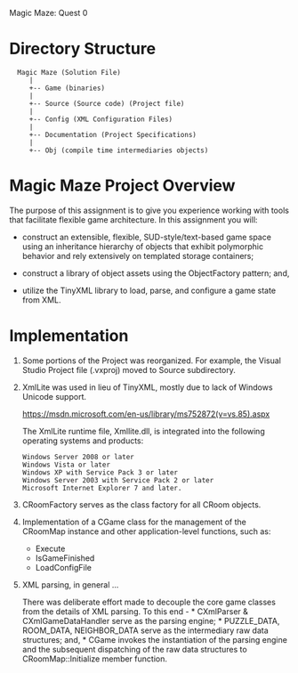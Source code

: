Magic Maze: Quest 0

Directory Structure
====================
```<language>
  Magic Maze (Solution File)  
     |  
     +-- Game (binaries)  
     |  
     +-- Source (Source code) (Project file)  
     |  
     +-- Config (XML Configuration Files)  
     |  
     +-- Documentation (Project Specifications)  
     |  
     +-- Obj (compile time intermediaries objects)  
```


Magic Maze Project Overview
====================
 
The purpose of this assignment is to give you experience working with tools that 
facilitate flexible game architecture. In this assignment you will:
 
 *    construct an extensible, flexible, SUD-style/text-based game space using an
      inheritance hierarchy of objects that exhibit polymorphic behavior and rely
      extensively on templated storage containers;

 *    construct a library of object assets using the ObjectFactory pattern; and,
 
 *    utilize the TinyXML library to load, parse, and configure a game state from XML.


Implementation
===============================================
1.  Some portions of the Project was reorganized.
    For example, the Visual Studio Project file (.vxproj) moved to Source subdirectory.

2.  XmlLite was used in lieu of TinyXML, mostly due to lack of Windows Unicode support.

    https://msdn.microsoft.com/en-us/library/ms752872(v=vs.85).aspx

    The XmlLite runtime file, Xmllite.dll, is integrated into the following operating systems and products:

        Windows Server 2008 or later
        Windows Vista or later
        Windows XP with Service Pack 3 or later
        Windows Server 2003 with Service Pack 2 or later
        Microsoft Internet Explorer 7 and later.

2.  CRoomFactory serves as the class factory for all CRoom objects.

3.  Implementation of a CGame class for the management of the CRoomMap instance and other application-level
    functions, such as:
    * Execute
    * IsGameFinished
    * LoadConfigFile

4.  XML parsing, in general ...

    There was deliberate effort made to decouple the core game classes from the details of XML parsing.
    To this end -
        * CXmlParser & CXmlGameDataHandler serve as the parsing engine;
        * PUZZLE_DATA, ROOM_DATA, NEIGHBOR_DATA serve as the intermediary raw data structures; and,
        * CGame invokes the instantiation of the parsing engine and the subsequent dispatching of
          the raw data structures to CRoomMap::Initialize member function.

